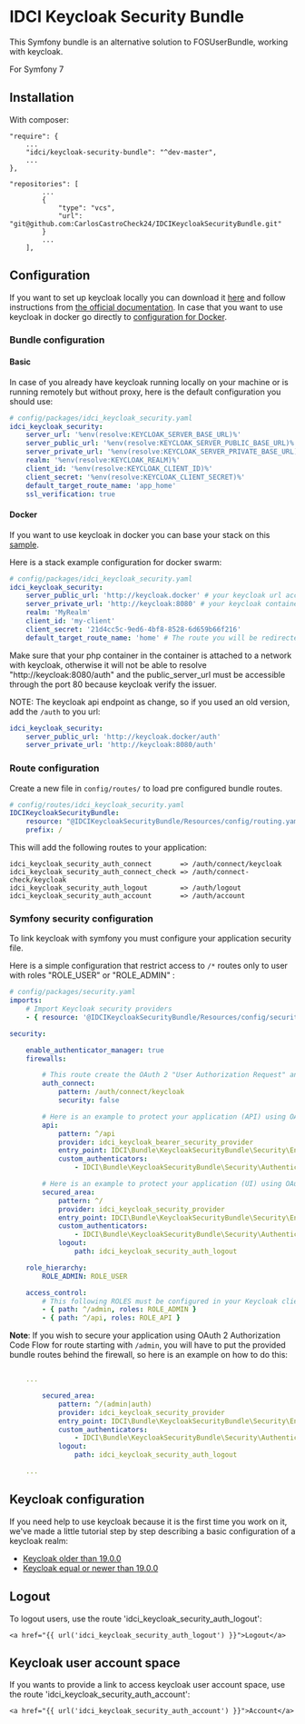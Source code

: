 IDCI Keycloak Security Bundle
=============================

This Symfony bundle is an alternative solution to FOSUserBundle, working with keycloak.

For Symfony 7

## Installation

With composer:

```
"require": {
    ...
    "idci/keycloak-security-bundle": "^dev-master",
    ...
},

"repositories": [
        ...
        {
            "type": "vcs",
            "url": "git@github.com:CarlosCastroCheck24/IDCIKeycloakSecurityBundle.git"
        }
        ...
    ],

```

## Configuration

If you want to set up keycloak locally you can download it [here](https://www.keycloak.org/downloads.html) and follow instructions from [the official documentation](https://www.keycloak.org/documentation.html). In case that you want to use keycloak in docker go directly to [configuration for Docker](#docker).

### Bundle configuration

#### Basic

In case of you already have keycloak running locally on your machine or is running remotely but without proxy, here is the default configuration you should use:

```yaml
# config/packages/idci_keycloak_security.yaml
idci_keycloak_security:
    server_url: '%env(resolve:KEYCLOAK_SERVER_BASE_URL)%'
    server_public_url: '%env(resolve:KEYCLOAK_SERVER_PUBLIC_BASE_URL)%'
    server_private_url: '%env(resolve:KEYCLOAK_SERVER_PRIVATE_BASE_URL)%'
    realm: '%env(resolve:KEYCLOAK_REALM)%'
    client_id: '%env(resolve:KEYCLOAK_CLIENT_ID)%'
    client_secret: '%env(resolve:KEYCLOAK_CLIENT_SECRET)%'
    default_target_route_name: 'app_home'
    ssl_verification: true
```

#### Docker

If you want to use keycloak in docker you can base your stack on this [sample](./Resources/docs/example).

Here is a stack example configuration for docker swarm:

```yaml
# config/packages/idci_keycloak_security.yaml
idci_keycloak_security:
    server_public_url: 'http://keycloak.docker' # your keycloak url accessible via your navigator
    server_private_url: 'http://keycloak:8080' # your keycloak container reference in the network
    realm: 'MyRealm'
    client_id: 'my-client'
    client_secret: '21d4cc5c-9ed6-4bf8-8528-6d659b66f216'
    default_target_route_name: 'home' # The route you will be redirected to after sign in
```

Make sure that your php container in the container is attached to a network with keycloak, otherwise it will not be able to resolve "http://keycloak:8080/auth" and the public_server_url must be accessible through the port 80 because keycloak verify the issuer.

NOTE: The keycloak api endpoint as change, so if you used an old version, add the `/auth` to you url:
```yaml
idci_keycloak_security:
    server_public_url: 'http://keycloak.docker/auth'
    server_private_url: 'http://keycloak:8080/auth'
```

### Route configuration

Create a new file in ```config/routes/``` to load pre configured bundle routes.

```yaml
# config/routes/idci_keycloak_security.yaml
IDCIKeycloakSecurityBundle:
    resource: "@IDCIKeycloakSecurityBundle/Resources/config/routing.yaml"
    prefix: /
```

This will add the following routes to your application:

```
idci_keycloak_security_auth_connect       => /auth/connect/keycloak
idci_keycloak_security_auth_connect_check => /auth/connect-check/keycloak
idci_keycloak_security_auth_logout        => /auth/logout
idci_keycloak_security_auth_account       => /auth/account
```

### Symfony security configuration

To link keycloak with symfony you must configure your application security file.

Here is a simple configuration that restrict access to ```/*``` routes only to user with roles "ROLE_USER" or "ROLE_ADMIN" :

```yaml
# config/packages/security.yaml
imports:
    # Import Keycloak security providers
    - { resource: '@IDCIKeycloakSecurityBundle/Resources/config/security.yaml' }

security:

    enable_authenticator_manager: true
    firewalls:

        # This route create the OAuth 2 "User Authorization Request" and must be accessible for unauthenticated users
        auth_connect:
            pattern: /auth/connect/keycloak
            security: false

        # Here is an example to protect your application (API) using OAuth 2 Client Credentials Flow (JWT with Bearer token authentication)
        api:
            pattern: ^/api
            provider: idci_keycloak_bearer_security_provider
            entry_point: IDCI\Bundle\KeycloakSecurityBundle\Security\EntryPoint\BearerAuthenticationEntryPoint
            custom_authenticators:
                - IDCI\Bundle\KeycloakSecurityBundle\Security\Authenticator\KeycloakBearerAuthenticator

        # Here is an example to protect your application (UI) using OAuth 2 Authorization Code Flow
        secured_area:
            pattern: ^/
            provider: idci_keycloak_security_provider
            entry_point: IDCI\Bundle\KeycloakSecurityBundle\Security\EntryPoint\AuthenticationEntryPoint
            custom_authenticators:
                - IDCI\Bundle\KeycloakSecurityBundle\Security\Authenticator\KeycloakAuthenticator
            logout:
                path: idci_keycloak_security_auth_logout

    role_hierarchy:
        ROLE_ADMIN: ROLE_USER

    access_control:
        # This following ROLES must be configured in your Keycloak client
        - { path: ^/admin, roles: ROLE_ADMIN }
        - { path: ^/api, roles: ROLE_API }
```

**Note**:
If you wish to secure your application using OAuth 2 Authorization Code Flow for route starting with `/admin`, you will have to put the provided bundle routes behind the firewall, so here is an example on how to do this:

```yaml

    ...

        secured_area:
            pattern: ^/(admin|auth)
            provider: idci_keycloak_security_provider
            entry_point: IDCI\Bundle\KeycloakSecurityBundle\Security\EntryPoint\AuthenticationEntryPoint
            custom_authenticators:
                - IDCI\Bundle\KeycloakSecurityBundle\Security\Authenticator\KeycloakAuthenticator
            logout:
                path: idci_keycloak_security_auth_logout

    ...

```

## Keycloak configuration

If you need help to use keycloak because it is the first time you work on it, we've made a little tutorial step by step describing a basic configuration of a keycloak realm:

 * [Keycloak older than 19.0.0](./Resources/docs/keycloak-help-guide-old.md)
 * [Keycloak equal or newer than 19.0.0](./Resources/docs/keycloak-help-guide.md)

## Logout

To logout users, use the route 'idci_keycloak_security_auth_logout':

```twig
<a href="{{ url('idci_keycloak_security_auth_logout') }}">Logout</a>
```

## Keycloak user account space

If you wants to provide a link to access keycloak user account space, use the route 'idci_keycloak_security_auth_account':

```twig
<a href="{{ url('idci_keycloak_security_auth_account') }}">Account</a>
```
